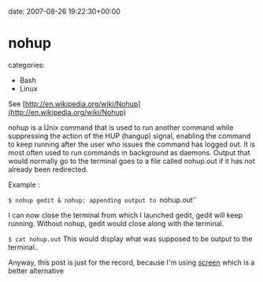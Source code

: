 


date: 2007-08-26 19:22:30+00:00


# nohup

categories:
- Bash
- Linux


See [http://en.wikipedia.org/wiki/Nohup](http://en.wikipedia.org/wiki/Nohup)

nohup is a Unix command that is used to run another command while suppressing the action of the HUP (hangup) signal, enabling the command to keep running after the user who issues the command has logged out. It is most often used to run commands in background as daemons. Output that would normally go to the terminal goes to a file called nohup.out if it has not already been redirected.

Example :

`$ nohup gedit &
nohup: appending output to `nohup.out'`

I can now close the terminal from which I launched gedit, gedit will keep running. Without nohup, gedit would close along with the terminal.

`$ cat nohup.out`
This would display what was supposed to be output to the terminal..

Anyway, this post is just for the record, because I'm using [screen](http://en.wikipedia.org/wiki/GNU_Screen) which is a better alternative
 



